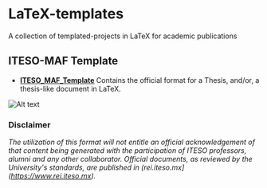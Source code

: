
# LaTeX-templates

A collection of templated-projects in LaTeX for academic publications

## ITESO-MAF Template

- [**ITESO_MAF_Template**](ITESO_MAF_Template/) Contains the official format for a Thesis, and/or, a thesis-like document in LaTeX.

![Alt text](images/iteso_maf_template.png)

### Disclaimer

*The utilization of this format will not entitle an official acknowledgement of that content being generated
with the participation of ITESO professors, alumni and any other collaborator. Official documents, as reviewed 
by the University's standards, are published in (rei.iteso.mx](https://www.rei.iteso.mx).*

